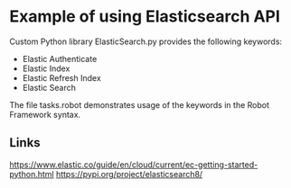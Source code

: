# Example of using Elasticsearch API

Custom Python library ElasticSearch.py provides the following keywords:

- Elastic Authenticate
- Elastic Index
- Elastic Refresh Index
- Elastic Search

The file tasks.robot demonstrates usage of the keywords in the Robot Framework syntax.

## Links

https://www.elastic.co/guide/en/cloud/current/ec-getting-started-python.html
https://pypi.org/project/elasticsearch8/

